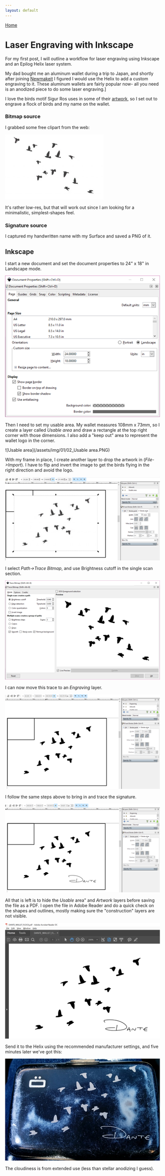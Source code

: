 ```yaml
---
layout: default
---
```

[Home](/)

# Laser Engraving with Inkscape

For my first post, I will outline a workflow for laser engraving using Inkscape and an Epilog Helix laser system.
 
My dad bought me an aluminum wallet during a trip to Japan, and shortly after joining [Newmakeit](http://www.newmakeit.com) I figured I would use the Helix to add a custom engraving to it. These aluminum wallets are fairly popular now- all you need is an anodized piece to do some laser engraving.]

I love the birds motif Sigur Ros uses in some of their [artwork](https://s-media-cache-ak0.pinimg.com/originals/62/b5/76/62b57607d1e6bd04354403149f46df0e.jpg), so I set out to engrave a flock of birds and my name on the wallet.
 
### Bitmap source
I grabbed some free clipart from the web:

![Bird bitmap](/assets/img/01/bird_bitmap.jpg)

It's rather low-res, but that will work out since I am looking for a minimalistic, simplest-shapes feel.
 
### Signature source
I captured my handwritten name with my Surface and saved a PNG of it.
 
## Inkscape
I start a new document and set the document properties to 24" x 18" in Landscape mode.
 
![Document Properties](/assets/img/01/01_DocProps.PNG)

Then I need to set my usable area. My wallet measures 108mm x 73mm, so I create a layer called _Usable area_ and draw a rectangle at the top right corner with those dimensions. I also add a "keep out" area to represent the wallet logo in the corner.

![Usable area](/assets/img/01/02_Usable area.PNG)
 
With my frame in place, I create another layer to drop the artwork in (_File->Import_). I have to flip and invert the image to get the birds flying  in the right direction and avoid the logo.

![Artwork](/assets/img/01/03_Artwork.PNG)
 
I select _Path->Trace Bitmap_, and use Brightness cutoff in the single scan section.

![Brightness cutoff](/assets/img/01/04_Cutoff.PNG)

I can now move this trace to an _Engraving_ layer.

![Signature](/assets/img/01/05_Trace.PNG)

 
I follow the same steps above to bring in and trace the signature.

![Full engraving](/assets/img/01/06_Engraving.PNG)


All that is left is to hide the _Usable_ area" and _Artwork_ layers before saving the file as a PDF. I open the file in Adobe Reader and do a quick check on the shapes and outlines, mostly making sure the "construction" layers are not visible.

![PDF QC](/assets/img/01/07_PDF.PNG)

Send it to the Helix using the recommended manufacturer settings, and five minutes later we've got this:

![Final product](/assets/img/01/08_Final.jpg)
 
The cloudiness is from extended use (less than stellar anodizing I guess).

